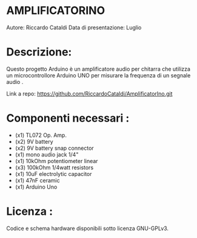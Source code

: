 # AMPLIFICATORINO

Autore: Riccardo Cataldi
Data di presentazione: Luglio

# Descrizione: 
Questo progetto Arduino è un amplificatore audio per chitarra che utilizza un microcontrollore Arduino UNO per misurare la frequenza di un segnale audio .

Link a repo: https://github.com/RiccardoCataldi/AmplificatorIno.git

# Componenti necessari :
- (x1) TL072 Op. Amp.
- (x2) 9V battery
- (x2) 9V battery snap connector 
- (x1) mono audio jack 1/4" 
- (x1) 10kOhm potentiometer linear 
- (x3) 100kOhm 1/4watt resistors
- (x1) 10uF electrolytic capacitor 
- (x1) 47nF ceramic 
- (x1) Arduino Uno  

# Licenza : 
Codice e schema hardware disponibili sotto licenza GNU-GPLv3.

